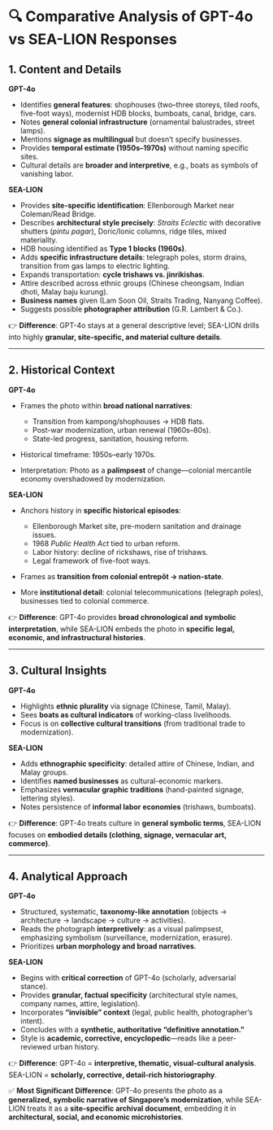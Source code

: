# 🔍 Comparative Analysis of GPT-4o vs SEA-LION Responses

## 1. **Content and Details**

**GPT-4o**

* Identifies **general features**: shophouses (two–three storeys, tiled roofs, five-foot ways), modernist HDB blocks, bumboats, canal, bridge, cars.
* Notes **general colonial infrastructure** (ornamental balustrades, street lamps).
* Mentions **signage as multilingual** but doesn’t specify businesses.
* Provides **temporal estimate (1950s–1970s)** without naming specific sites.
* Cultural details are **broader and interpretive**, e.g., boats as symbols of vanishing labor.

**SEA-LION**

* Provides **site-specific identification**: Ellenborough Market near Coleman/Read Bridge.
* Describes **architectural style precisely**: *Straits Eclectic* with decorative shutters (*pintu pagar*), Doric/Ionic columns, ridge tiles, mixed materiality.
* HDB housing identified as **Type 1 blocks (1960s)**.
* Adds **specific infrastructure details**: telegraph poles, storm drains, transition from gas lamps to electric lighting.
* Expands transportation: **cycle trishaws vs. jinrikishas**.
* Attire described across ethnic groups (Chinese cheongsam, Indian dhoti, Malay baju kurung).
* **Business names** given (Lam Soon Oil, Straits Trading, Nanyang Coffee).
* Suggests possible **photographer attribution** (G.R. Lambert & Co.).

👉 **Difference**: GPT-4o stays at a general descriptive level; SEA-LION drills into highly **granular, site-specific, and material culture details**.

---

## 2. **Historical Context**

**GPT-4o**

* Frames the photo within **broad national narratives**:

  * Transition from kampong/shophouses → HDB flats.
  * Post-war modernization, urban renewal (1960s–80s).
  * State-led progress, sanitation, housing reform.
* Historical timeframe: 1950s–early 1970s.
* Interpretation: Photo as a **palimpsest** of change—colonial mercantile economy overshadowed by modernization.

**SEA-LION**

* Anchors history in **specific historical episodes**:

  * Ellenborough Market site, pre-modern sanitation and drainage issues.
  * 1968 *Public Health Act* tied to urban reform.
  * Labor history: decline of rickshaws, rise of trishaws.
  * Legal framework of five-foot ways.
* Frames as **transition from colonial entrepôt → nation-state**.
* More **institutional detail**: colonial telecommunications (telegraph poles), businesses tied to colonial commerce.

👉 **Difference**: GPT-4o provides **broad chronological and symbolic interpretation**, while SEA-LION embeds the photo in **specific legal, economic, and infrastructural histories**.

---

## 3. **Cultural Insights**

**GPT-4o**

* Highlights **ethnic plurality** via signage (Chinese, Tamil, Malay).
* Sees **boats as cultural indicators** of working-class livelihoods.
* Focus is on **collective cultural transitions** (from traditional trade to modernization).

**SEA-LION**

* Adds **ethnographic specificity**: detailed attire of Chinese, Indian, and Malay groups.
* Identifies **named businesses** as cultural-economic markers.
* Emphasizes **vernacular graphic traditions** (hand-painted signage, lettering styles).
* Notes persistence of **informal labor economies** (trishaws, bumboats).

👉 **Difference**: GPT-4o treats culture in **general symbolic terms**, SEA-LION focuses on **embodied details (clothing, signage, vernacular art, commerce)**.

---

## 4. **Analytical Approach**

**GPT-4o**

* Structured, systematic, **taxonomy-like annotation** (objects → architecture → landscape → culture → activities).
* Reads the photograph **interpretively**: as a visual palimpsest, emphasizing symbolism (surveillance, modernization, erasure).
* Prioritizes **urban morphology and broad narratives**.

**SEA-LION**

* Begins with **critical correction** of GPT-4o (scholarly, adversarial stance).
* Provides **granular, factual specificity** (architectural style names, company names, attire, legislation).
* Incorporates **“invisible” context** (legal, public health, photographer’s intent).
* Concludes with a **synthetic, authoritative “definitive annotation.”**
* Style is **academic, corrective, encyclopedic**—reads like a peer-reviewed urban history.

👉 **Difference**: GPT-4o = **interpretive, thematic, visual-cultural analysis**.
SEA-LION = **scholarly, corrective, detail-rich historiography**.


✅ **Most Significant Difference**:
GPT-4o presents the photo as a **generalized, symbolic narrative of Singapore’s modernization**, while SEA-LION treats it as a **site-specific archival document**, embedding it in **architectural, social, and economic microhistories**.

